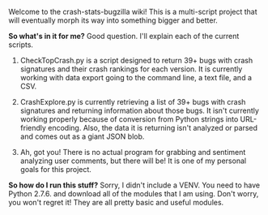 
Welcome to the crash-stats-bugzilla wiki! This is a multi-script project that will eventually morph its way into something bigger and better.

**So what's in it for me?**
Good question. I'll explain each of the current scripts. 
  1. CheckTopCrash.py is a script designed to return 39+ bugs with crash signatures and their crash rankings for each version. It is currently working with data export going to the command line, a text file, and a CSV.

  2.  CrashExplore.py is currently retrieving a list of 39+ bugs with crash signatures and returning information about those bugs. It isn't currently working properly because of conversion from Python strings into URL-friendly encoding. Also, the data it is returning isn't analyzed or parsed and comes out as a giant JSON blob.

  3.  Ah, got you! There is no actual program for grabbing and sentiment analyzing user comments, but there will be! It is one of my personal goals for this project.

**So how do I run this stuff?**
Sorry, I didn't include a VENV. You need to have Python 2.7.6. and download all of the modules that I am using. Don't worry, you won't regret it! They are all pretty basic and useful modules.
